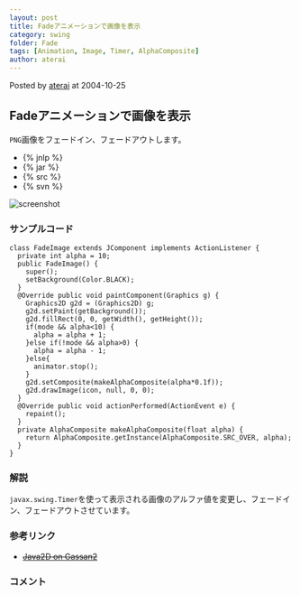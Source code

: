 ```yaml
---
layout: post
title: Fadeアニメーションで画像を表示
category: swing
folder: Fade
tags: [Animation, Image, Timer, AlphaComposite]
author: aterai
---
```


Posted by [aterai](http://terai.xrea.jp/aterai.html) at 2004-10-25

## Fadeアニメーションで画像を表示
`PNG`画像をフェードイン、フェードアウトします。

- {% jnlp %}
- {% jar %}
- {% src %}
- {% svn %}

<!-- dummy comment line for breaking list -->

![screenshot](http://lh5.ggpht.com/_9Z4BYR88imo/TQTMX06FjXI/AAAAAAAAAZE/mmNOvJ5E6Hk/s800/Fade.png)

### サンプルコード
<pre class="prettyprint"><code>class FadeImage extends JComponent implements ActionListener {
  private int alpha = 10;
  public FadeImage() {
    super();
    setBackground(Color.BLACK);
  }
  @Override public void paintComponent(Graphics g) {
    Graphics2D g2d = (Graphics2D) g;
    g2d.setPaint(getBackground());
    g2d.fillRect(0, 0, getWidth(), getHeight());
    if(mode &amp;&amp; alpha&lt;10) {
      alpha = alpha + 1;
    }else if(!mode &amp;&amp; alpha&gt;0) {
      alpha = alpha - 1;
    }else{
      animator.stop();
    }
    g2d.setComposite(makeAlphaComposite(alpha*0.1f));
    g2d.drawImage(icon, null, 0, 0);
  }
  @Override public void actionPerformed(ActionEvent e) {
    repaint();
  }
  private AlphaComposite makeAlphaComposite(float alpha) {
    return AlphaComposite.getInstance(AlphaComposite.SRC_OVER, alpha);
  }
}
</code></pre>

### 解説
`javax.swing.Timer`を使って表示される画像のアルファ値を変更し、フェードイン、フェードアウトさせています。

### 参考リンク
- ~~[Java2D on Gassan2](http://ux01.so-net.ne.jp/~komori/archives/java/java2d.html)~~

<!-- dummy comment line for breaking list -->

### コメント
